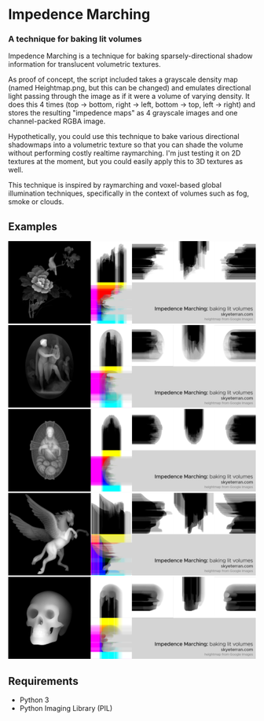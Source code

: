 # Impedence Marching
### A technique for baking lit volumes
Impedence Marching is a technique for baking sparsely-directional shadow information for translucent volumetric textures.

As proof of concept, the script included takes a grayscale density map (named Heightmap.png, but this can be changed) and emulates directional light passing through the image as if it were a volume of varying density. It does this 4 times (top -> bottom, right -> left, bottom -> top, left -> right) and stores the resulting "impedence maps" as 4 grayscale images and one channel-packed RGBA image.

Hypothetically, you could use this technique to bake various directional shadowmaps into a volumetric texture so that you can shade the volume without performing costly realtime raymarching. I'm just testing it on 2D textures at the moment, but you could easily apply this to 3D textures as well.

This technique is inspired by raymarching and voxel-based global illumination techniques, specifically in the context of volumes such as fog, smoke or clouds.

## Examples
![impedence-marched textures](Examples/Impedence_Birb.jpg)
![impedence-marched textures](Examples/Impedence_Carving.jpg)
![impedence-marched textures](Examples/Impedence_Jeezo.jpg)
![impedence-marched textures](Examples/Impedence_Pegasus.jpg)
![impedence-marched textures](Examples/Impedence_Skull.jpg)

## Requirements
- Python 3
- Python Imaging Library (PIL)
